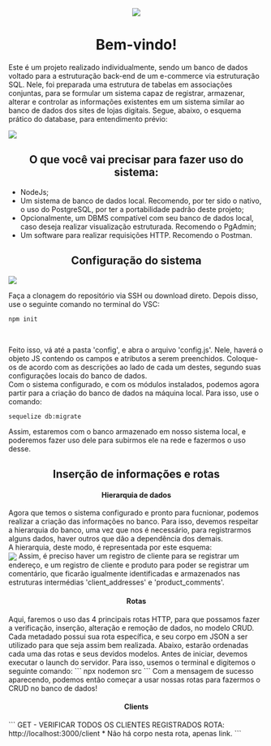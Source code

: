 <p align="center">
  <a>
    <img align="center" src="https://readme-typing-svg.herokuapp.com/?lines=e-commerce+sequelize;made+by+daviebatista&center=true&size=32">
  </a>
</p>

<h1 align="center">
Bem-vindo!
</h1>

Este é um projeto realizado individualmente, sendo um banco de dados voltado para a estruturação back-end de um e-commerce via estruturação SQL.
Nele, foi preparada uma estrutura de tabelas em associações conjuntas, para se formular um sistema capaz de registrar, armazenar, alterar e controlar as informações existentes em um sistema similar ao banco de dados dos sites de lojas digitais.
Segue, abaixo, o esquema prático do database, para entendimento prévio:

<img align="center" src="https://user-images.githubusercontent.com/91736880/232808581-732ae6ce-8478-4e33-9a5a-3b0f04592024.png">

<h2 align="center">
O que você vai precisar para fazer uso do sistema:
</h2>

- NodeJs;
- Um sistema de banco de dados local. Recomendo, por ter sido o nativo, o uso do PostgreSQL, por ter a portabilidade padrão deste projeto;
- Opcionalmente, um DBMS compatível com seu banco de dados local, caso deseja realizar visualização estruturada. Recomendo o PgAdmin;
- Um software para realizar requisições HTTP. Recomendo o Postman.

<h2 align="center">
Configuração do sistema
</h2>
    <img align="center" src="https://user-images.githubusercontent.com/91736880/232802662-ad3eeba4-d7de-47e3-b054-278a5a9ab463.png">

Faça a clonagem do repositório via SSH ou download direto. Depois disso, use o seguinte comando no terminal do VSC: 

```
npm init
```
<br/>

Feito isso, vá até a pasta 'config', e abra o arquivo 'config.js'. Nele, haverá o objeto JS contendo os campos e atributos a serem preenchidos. Coloque-os de acordo com as descrições ao lado de cada um destes, segundo suas configurações locais do banco de dados.
<br/>
Com o sistema configurado, e com os módulos instalados, podemos agora partir para a criação do banco de dados na máquina local. Para isso, use o comando:
<br/>

```
sequelize db:migrate
```

Assim, estaremos com o banco armazenado em nosso sistema local, e poderemos fazer uso dele para subirmos ele na rede e fazermos o uso desse.

<h2 align="center">
Inserção de informações e rotas
</h2>

<h4 align="center">
Hierarquia de dados
</h4>
Agora que temos o sistema configurado e pronto para fucnionar, podemos realizar a criação das informações no banco. Para isso, devemos respeitar a hierarquia do banco, uma vez que nos é necessário, para registrarmos alguns dados, haver outros que dão a dependência dos demais.
<br/>
A hierarquia, deste modo, é representada por este esquema:
<br/>
    <img align="center" src="https://user-images.githubusercontent.com/91736880/233106114-3a21b616-cb02-4c0c-821e-e0c9fd9f45d3.png">
Assim, é preciso haver um registro de cliente para se registrar um endereço, e um registro de cliente e produto para poder se registrar um comentário, que ficarão igualmente identificadas e armazenados nas estruturas intermédias 'client_addresses' e 'product_comments'.

<h4 align="center">
Rotas
</h4>
Aqui, faremos o uso das 4 principais rotas HTTP, para que possamos fazer a verificação, inserção, alteração e remoção de dados, no modelo CRUD.
Cada metadado possui sua rota específica, e seu corpo em JSON a ser utilizado para que seja assim bem realizada. Abaixo, estarão ordenadas cada uma das rotas e seus devidos modelos. Antes de iniciar, devemos executar o launch do servidor. Para isso, usemos o terminal e digitemos o seguinte comando:
```
npx nodemon src
```
Com a mensagem de sucesso aparecendo, podemos então começar a usar nossas rotas para fazermos o CRUD no banco de dados!

<h4 align="center">
Clients
</h4>
```
GET - VERIFICAR TODOS OS CLIENTES REGISTRADOS
ROTA: http://localhost:3000/client
* Não há corpo nesta rota, apenas link.
```

